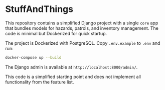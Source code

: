 # StuffAndThings

This repository contains a simplified Django project with a single `core` app
that bundles models for hazards, patrols, and inventory management. The code is
minimal but Dockerized for quick startup.

The project is Dockerized with PostgreSQL. Copy `.env.example` to `.env` and run:

```bash
docker-compose up --build
```

The Django admin is available at `http://localhost:8000/admin/`.

This code is a simplified starting point and does not implement all functionality
from the feature list.

